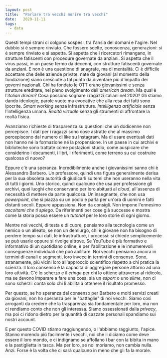 ```yaml
---
layout: post
title:  "Parlare tra vecchi morire tra vecchi"
date:   2020-11-11
tags:
  - data
---
```


Questi tempi strani ci colgono sospesi, tra l'ansia del domani e l'agire. Nel dubbio si è sempre rinviato. Che fossero scelte, conoscenza, generazioni: si è sempre rinviato e si aspetta. Si aspetta che i ricercatori rimangano, in strutture fatiscenti con procedure governate da anziani. Si aspetta che il virus passi, in un paese fermo da decenni, con strutture fatiscenti governate da anziani. E non è una questione di anagrafe, ma di mentalità. Ci è difficile accettare che delle aziende private, nate da giovani (al momento della fondazione) siano cresciute a tal punto da diventare più d'impatto dei governi nazionali. Chi ha fondato le OTT erano giovanissimi e senza strutture ereditate, nel pieno svolgimento dell'*american dream*. Ma qual è l'*italian dream*? Cosa possono sognare i ragazzi italiani nel 2020? Gli stiamo dando ideologie, parole vuote ma evocative che alla resa dei fatti sono ipocrite. *Smart working* senza infrastrutture. *Intelligenza artificiale* senza l'intelligenza umana. *Realtà virtuale* senza gli strumenti di affrontare la realtà fisica.

Avanziamo richieste di trasparenza su questioni che un dodicenne non percepisce. I dati per i ragazzi sono cose astratte che al massimo percepiscono dal numero di like su Instagram. Ma di usare eventuali dati non hanno né la formazione né la propensione. In un paese in cui archivi e biblioteche sono trattate come postazioni studio, come auspicare che considerino i documenti, i libri, i riferimenti, come terreno su cui costruire qualcosa di nuovo?

Eppure c'è una speranza. Incredibilmente anche i giovanissimi sanno chi è Alessandro Barbero. Un professore, quindi una figura generalmente derisa per la sua obsoleta autorità di giudicarli su temi che non useranno nella vita di tutti i giorni. Uno storico, quindi qualcuno che usa per professione gli archivi, quei luoghi che conservano per loro abituati al *cloud*, all'assenza di necessità di mettere da parte qualcosa. Un insegnante, che non usa *powerpoint*, che si piazza su un podio e parla per un'ora di uomini e fatti distanti secoli. Eppure appassiona. Non da consigli. Non impone l'ennesimo *ascoltami che ti spiego*. Da riferimenti per cose già successe e mostra come la storia possa essere un *tutorial* per le loro storie di ogni giorno.

Mentre noi vecchi, di testa e di cuore, pensiamo alla tecnologia come un nemico o un alleato, se non un demiurgo, chi è giovane non ha bisogno di perdere tempo sui dati, le infrastrutture, i processi: si chiede semplicemente se può usarle oppure si rivolge altrove. Se YouTube è più formativo e informativo di un quotidiano online, è per l'abilitazione e le innumerevoli conseguenze individuali che può abilitare. Noi vecchi pensiamo ancora in termini di canali e segmenti, loro invece in termini di consenso. Sono, stranamente, più vicini loro all'approccio scientifico rispetto a chi pratica la scienza. Il loro consenso è la capacità di aggregare persone attorno ad una loro attività. C'è lo scherzo e il *cringe* per chi lo ottiene attraverso al ridicolo, ma se devono imparare a fare una cosa, sia un *esport* o uno *slime*, non ci sono scherzi: conta solo chi li abilita a ottenere il risultato promesso.

Per questo, se ho speranza dal consenso per Barbero e molti servizi creati da giovani, non ho speranza per le "battaglie" di noi vecchi. Siamo così arroganti da credere che la trasparenza sia fondamentale per loro, ma non ci rendiamo conto che non gli interessa. Siamo ossessionati dalla *privacy*, ma poi ci ridono dietro per la quantità di cazzate personali spandiamo sui nostri account.

E per questo COVID stiamo raggiungendo, o l'abbiamo raggiunto, l'apice. Stanno morendo più facilmente i vecchi, noi che li diciamo come deve essere il loro mondo, e ci indignamo se affollano i bar con la bibita in mano e la pastiglietta in tasca. Ma per loro, se noi moriamo, non cambia nulla. Anzi. Forse è la volta che ci sarà qualcuno in meno che gli fa la morale.
